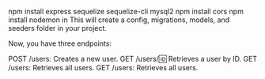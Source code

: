 npm install express sequelize sequelize-cli mysql2
npm install cors
npm install nodemon
in
This will create a config, migrations, models, and seeders folder in your project.

Now, you have three endpoints:

POST /users: Creates a new user.
GET /users/:id: Retrieves a user by ID.
GET /users: Retrieves all users.
GET /users: Retrieves all users.
